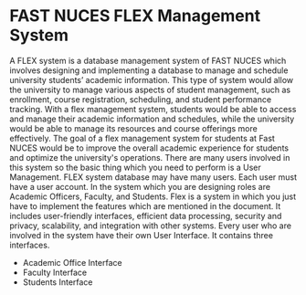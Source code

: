 # FAST NUCES FLEX Management System
A FLEX system is a database management system of FAST NUCES which involves
designing and implementing a database to manage and schedule university students’ academic
information. This type of system would allow the university to manage various aspects of student
management, such as enrollment, course registration, scheduling, and student performance tracking.
With a flex management system, students would be able to access and manage their academic
information and schedules, while the university would be able to manage its resources and course
offerings more effectively. The goal of a flex management system for students at Fast NUCES would
be to improve the overall academic experience for students and optimize the university's operations.
There are many users involved in this system so the basic thing which you need to perform
is a User Management. FLEX system database may have many users. Each user must have a user
account. In the system which you are designing roles are Academic Officers, Faculty, and Students.
Flex is a system in which you just have to implement the features which are mentioned in the
document. It includes user-friendly interfaces,
efficient data processing, security and privacy, scalability, and integration with other systems.
Every user who are involved in the system have their own User Interface. It contains
three interfaces.
* Academic Office Interface
* Faculty Interface
* Students Interface
